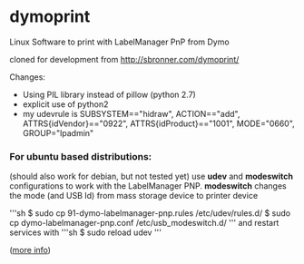 dymoprint
=========

Linux Software to print with LabelManager PnP from Dymo


cloned for development from http://sbronner.com/dymoprint/

Changes:

- Using PIL library instead of pillow (python 2.7)
- explicit use of python2
- my udevrule is SUBSYSTEM=="hidraw", ACTION=="add", ATTRS{idVendor}=="0922", ATTRS{idProduct}=="1001", MODE="0660", GROUP="lpadmin"


### For ubuntu based distributions:
(should also work for debian, but not tested yet)
use **udev** and **modeswitch** configurations to work with the LabelManager PNP.
**modeswitch** changes the mode (and USB Id) from mass storage device to printer device

'''sh
$ sudo cp 91-dymo-labelmanager-pnp.rules /etc/udev/rules.d/
$ sudo cp dymo-labelmanager-pnp.conf /etc/usb_modeswitch.d/
'''
and restart services with
'''sh
$ sudo reload udev
'''

([more info](http://www.draisberghof.de/usb_modeswitch/bb/viewtopic.php?t=947))

